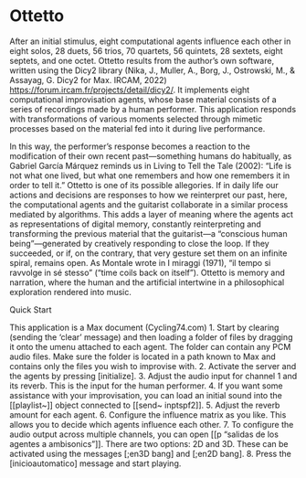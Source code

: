 # Ottetto
After an initial stimulus, eight computational agents influence each other in eight solos, 28 duets, 56 trios, 70 quartets, 56 quintets, 28 sextets, eight septets, and one octet. Ottetto results from the author’s own software, written using the Dicy2 library (Nika, J., Muller, A., Borg, J., Ostrowski, M., & Assayag, G. Dicy2 for Max. IRCAM, 2022) https://forum.ircam.fr/projects/detail/dicy2/. It implements eight computational improvisation agents, whose base material consists of a series of recordings made by a human performer. This application responds with transformations of various moments selected through mimetic processes based on the material fed into it during live performance.

In this way, the performer’s response becomes a reaction to the modification of their own recent past—something humans do habitually, as Gabriel García Márquez reminds us in Living to Tell the Tale (2002): “Life is not what one lived, but what one remembers and how one remembers it in order to tell it.” Ottetto is one of its possible allegories. If in daily life our actions and decisions are responses to how we reinterpret our past, here, the computational agents and the guitarist collaborate in a similar process mediated by algorithms. This adds a layer of meaning where the agents act as representations of digital memory, constantly reinterpreting and transforming the previous material that the guitarist—a “conscious human being”—generated by creatively responding to close the loop. If they succeeded, or if, on the contrary, that very gesture set them on an infinite spiral, remains open. As Montale wrote in I miraggi (1971), “il tempo si ravvolge in sé stesso” (“time coils back on itself”). Ottetto is memory and narration, where the human and the artificial intertwine in a philosophical exploration rendered into music.

Quick Start

This application is a Max document (Cycling74.com)
	1.	Start by clearing (sending the ‘clear’ message) and then loading a folder of files by dragging it onto the umenu attached to each agent. The folder can contain any PCM audio files. Make sure the folder is located in a path known to Max and contains only the files you wish to improvise with.
	2.	Activate the server and the agents by pressing [initialize].
	3.	Adjust the audio input for channel 1 and its reverb. This is the input for the human performer.
	4.	If you want some assistance with your improvisation, you can load an initial sound into the [[playlist~]] object connected to [[send~ inptspf2]].
	5.	Adjust the reverb amount for each agent.
	6.	Configure the influence matrix as you like. This allows you to decide which agents influence each other.
	7.	To configure the audio output across multiple channels, you can open [[p “salidas de los agentes a ambisonics”]]. There are two options: 2D and 3D. These can be activated using the messages [;en3D bang] and [;en2D bang].
	8.	Press the [inicioautomatico] message and start playing.


